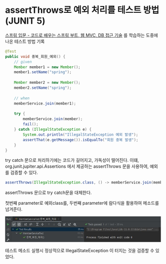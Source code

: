 # assertThrows로 예외 처리를 테스트 방법 (JUNIT 5)
[스프링 입문 - 코드로 배우는 스프링 부트, 웹 MVC, DB 접근 기술](https://www.inflearn.com/course/%EC%8A%A4%ED%94%84%EB%A7%81-%EC%9E%85%EB%AC%B8-%EC%8A%A4%ED%94%84%EB%A7%81%EB%B6%80%ED%8A%B8) 를 학습하는 도중에 나온 테스트 방법 기록

~~~java
@Test
public void 중복_회원_예외() {
    // given
    Member member1 = new Member();
    member1.setName("spring");

    Member member2 = new Member();
    member2.setName("spring");

    // when
    memberService.join(member1);

    try {
        memberService.join(member);
        fail();
    } catch (IllegalStateException e) {
        System.out.println("IllegalStateException 예외 발생");
        assertThat(e.getMessage()).isEqualTo("회원 중복 발생");
    }
}
~~~

try catch 문으로 처리하기에는 코드가 길어지고, 가독성이 떨어진다.
이떄, org.junit.jupiter.api.Assertions 에서 제공하는 assertThrows 문을 사용하여, 예외를 검증할 수 있다.

~~~java
assertThrows(IllegalStateException.class, () -> memberService.join(member2));
~~~
assertThrows 문으로 try catch문을 대체한다.

첫번째 parameter로 예외class를, 두번째 parameter에 람다식을 활용하여 메소드를 넘겨준다.

![](./imgs/assertThrows.jpg)

테스트 메소드 실행시 정상적으로 IllegalStateException 이 터지는 것을 검증할 수 있었다.